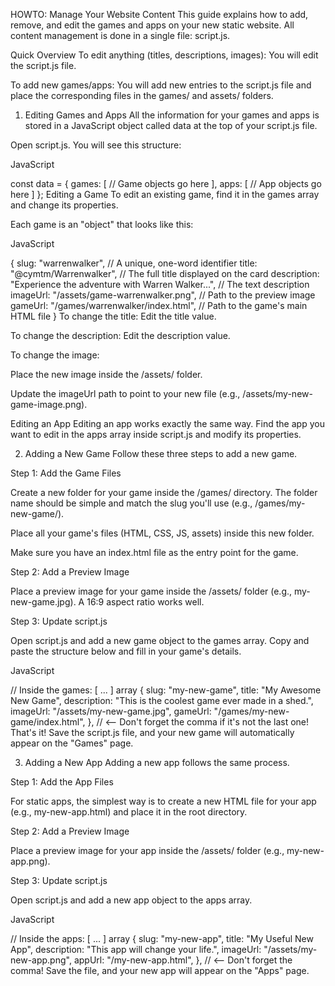 HOWTO: Manage Your Website Content
This guide explains how to add, remove, and edit the games and apps on your new static website. All content management is done in a single file: script.js.

Quick Overview
To edit anything (titles, descriptions, images): You will edit the script.js file.

To add new games/apps: You will add new entries to the script.js file and place the corresponding files in the games/ and assets/ folders.

1. Editing Games and Apps
All the information for your games and apps is stored in a JavaScript object called data at the top of your script.js file.

Open script.js. You will see this structure:

JavaScript

const data = {
    games: [
        // Game objects go here
    ],
    apps: [
        // App objects go here
    ]
};
Editing a Game
To edit an existing game, find it in the games array and change its properties.

Each game is an "object" that looks like this:

JavaScript

{
    slug: "warrenwalker",  // A unique, one-word identifier
    title: "@cymtm/Warrenwalker", // The full title displayed on the card
    description: "Experience the adventure with Warren Walker...", // The text description
    imageUrl: "/assets/game-warrenwalker.png", // Path to the preview image
    gameUrl: "/games/warrenwalker/index.html", // Path to the game's main HTML file
}
To change the title: Edit the title value.

To change the description: Edit the description value.

To change the image:

Place the new image inside the /assets/ folder.

Update the imageUrl path to point to your new file (e.g., /assets/my-new-game-image.png).

Editing an App
Editing an app works exactly the same way. Find the app you want to edit in the apps array inside script.js and modify its properties.

2. Adding a New Game
Follow these three steps to add a new game.

Step 1: Add the Game Files

Create a new folder for your game inside the /games/ directory. The folder name should be simple and match the slug you'll use (e.g., /games/my-new-game/).

Place all your game's files (HTML, CSS, JS, assets) inside this new folder.

Make sure you have an index.html file as the entry point for the game.

Step 2: Add a Preview Image

Place a preview image for your game inside the /assets/ folder (e.g., my-new-game.jpg). A 16:9 aspect ratio works well.

Step 3: Update script.js

Open script.js and add a new game object to the games array. Copy and paste the structure below and fill in your game's details.

JavaScript

// Inside the games: [ ... ] array
{
    slug: "my-new-game",
    title: "My Awesome New Game",
    description: "This is the coolest game ever made in a shed.",
    imageUrl: "/assets/my-new-game.jpg",
    gameUrl: "/games/my-new-game/index.html",
}, // <-- Don't forget the comma if it's not the last one!
That's it! Save the script.js file, and your new game will automatically appear on the "Games" page.

3. Adding a New App
Adding a new app follows the same process.

Step 1: Add the App Files

For static apps, the simplest way is to create a new HTML file for your app (e.g., my-new-app.html) and place it in the root directory.

Step 2: Add a Preview Image

Place a preview image for your app inside the /assets/ folder (e.g., my-new-app.png).

Step 3: Update script.js

Open script.js and add a new app object to the apps array.

JavaScript

// Inside the apps: [ ... ] array
{
    slug: "my-new-app",
    title: "My Useful New App",
    description: "This app will change your life.",
    imageUrl: "/assets/my-new-app.png",
    appUrl: "/my-new-app.html",
}, // <-- Don't forget the comma!
Save the file, and your new app will appear on the "Apps" page.